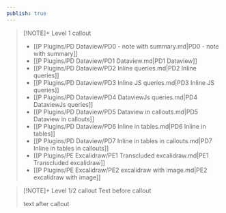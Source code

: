 ```yaml
---
publish: true
---
```


> [!NOTE]+ Level 1 callout
>  - [[P Plugins/PD Dataview/PD0 - note with summary.md|PD0 - note with summary]]
> - [[P Plugins/PD Dataview/PD1 Dataview.md|PD1 Dataview]]
> - [[P Plugins/PD Dataview/PD2 Inline queries.md|PD2 Inline queries]]
> - [[P Plugins/PD Dataview/PD3 Inline JS queries.md|PD3 Inline JS queries]]
> - [[P Plugins/PD Dataview/PD4 DataviewJs queries.md|PD4 DataviewJs queries]]
> - [[P Plugins/PD Dataview/PD5 Dataview in callouts.md|PD5 Dataview in callouts]]
> - [[P Plugins/PD Dataview/PD6 Inline in tables.md|PD6 Inline in tables]]
> - [[P Plugins/PD Dataview/PD7 Inline in tables in callouts.md|PD7 Inline in tables in callouts]]
> - [[P Plugins/PE Excalidraw/PE1 Transcluded excalidraw.md|PE1 Transcluded excalidraw]]
> - [[P Plugins/PE Excalidraw/PE2 excalidraw with image.md|PE2 excalidraw with image]]
> 

> [!NOTE]+ Level 1/2 callout
> Text before callout
> 
> 
> 
> text after callout
